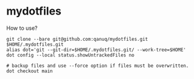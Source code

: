 # mydotfiles

How to use?

    git clone --bare git@github.com:qanuq/mydotfiles.git $HOME/.mydotfiles.git
    alias dot='git --git-dir=$HOME/.mydotfiles.git/ --work-tree=$HOME'
    dot config --local status.showUntrackedFiles no

    # backup files and use --force option if files must be overwritten.
    dot checkout main
